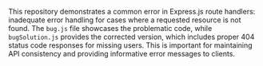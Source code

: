 This repository demonstrates a common error in Express.js route handlers: inadequate error handling for cases where a requested resource is not found.  The `bug.js` file showcases the problematic code, while `bugSolution.js` provides the corrected version, which includes proper 404 status code responses for missing users.  This is important for maintaining API consistency and providing informative error messages to clients.